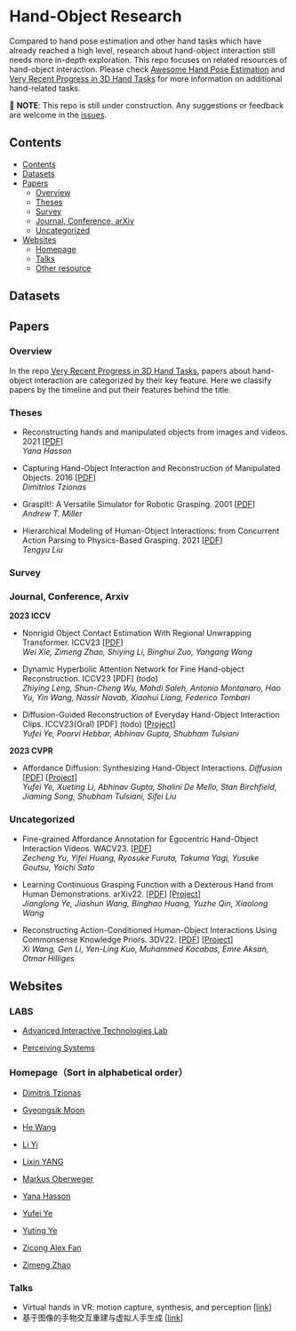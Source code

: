 # Hand-Object Research

Compared to hand pose estimation and other hand tasks which have already reached a high level, research about hand-object interaction still needs more in-depth exploration. This repo focuses on related resources of hand-object interaction. Please check [Awesome Hand Pose Estimation](https://github.com/xinghaochen/awesome-hand-pose-estimation) and [Very Recent Progress in 3D Hand Tasks](https://github.com/SeanChenxy/Hand3DResearch#hand-object-interaction) for more information on additional hand-related tasks.

🚧 **NOTE**: This repo is still under construction. Any suggestions or feedback are welcome in the [issues](https://github.com/Holiday888/Hand-Object-Research/issues).

## Contents

  - [Contents](#contents)
  - [Datasets](#datasets)
  - [Papers](#papers)
    - [Overview](#overview)
    - [Theses](#theses)
    - [Survey](#survey)
    - [Journal, Conference, arXiv](#journal-conference-arxiv)
    - [Uncategorized](#uncategorized)
  - [Websites](#websites)
    - [Homepage](#homepages)
    - [Talks](#talks)
    - [Other resource](#other-resource)
    
 ## Datasets
 
 
 ## Papers
 
 ### Overview
 In the repo [Very Recent Progress in 3D Hand Tasks](https://github.com/SeanChenxy/Hand3DResearch#hand-object-interaction), papers about hand-object interaction are categorized by their key feature. Here we classify papers by the timeline and put their features behind the title.  
 
 
 
 
 
 
 
 
 ### Theses
 + Reconstructing hands and manipulated objects from images and videos. 2021
   [[PDF](https://hal.science/tel-03616841/file/thesis_yana_hasson.pdf)]\
   *Yana Hasson*
   
 + Capturing Hand-Object Interaction and Reconstruction of Manipulated Objects. 2016
   [[PDF](https://ps.is.mpg.de/uploads_file/attachment/attachment/340/Thesis_FINAL_online.pdf)]\
   *Dimitrios Tzionas*
   
 + GraspIt!: A Versatile Simulator for Robotic Grasping. 2001
   [[PDF](http://www1.cs.columbia.edu/~amiller/thesis.pdf)]\
   *Andrew T. Miller*
   
 + Hierarchical Modeling of Human-Object Interactions: from Concurrent Action Parsing to Physics-Based Grasping. 2021
   [[PDF](https://scholar.google.com/scholar?q=Hierarchical+Modeling+of+Human-Object+Interactions:+from+Concurrent+Action+Parsing+to+Physics-Based+Grasping&hl=zh-CN&as_sdt=0&as_vis=1&oi=scholart)]\
   *Tengyu Liu*
   
 ### Survey
 
 ### Journal, Conference, Arxiv
**2023 ICCV**
+ Nonrigid Object Contact Estimation With Regional Unwrapping Transformer. ICCV23
  [[PDF](https://arxiv.org/pdf/2308.14074.pdf)]\
  *Wei Xie, Zimeng Zhao, Shiying Li, Binghui Zuo, Yangang Wang*
 
+ Dynamic Hyperbolic Attention Network for Fine Hand-object Reconstruction. ICCV23
  [PDF] (todo)\
  *Zhiying Leng, Shun-Cheng Wu, Mahdi Saleh, Antonio Montanaro, Hao Yu, Yin Wang, Nassir Navab, Xiaohui Liang, Federico Tombari*

+ Diffusion-Guided Reconstruction of Everyday Hand-Object Interaction Clips. ICCV23(Oral)
  [PDF] (todo)
  [[Project](https://judyye.github.io/diffhoi-www/)]\
  *Yufei Ye, Poorvi Hebbar, Abhinav Gupta, Shubham Tulsiani*


 **2023 CVPR**
 + Affordance Diffusion: Synthesizing Hand-Object Interactions. *Diffusion*
   [[PDF](https://arxiv.org/pdf/2303.12538.pdf)]
   [[Project](https://judyye.github.io/affordiffusion-www/)]\
   *Yufei Ye, Xueting Li, Abhinav Gupta, Shalini De Mello, Stan Birchfield, Jiaming Song, Shubham Tulsiani, Sifei Liu*
 
 
 
 
 ### Uncategorized
 
 + Fine-grained Affordance Annotation for Egocentric Hand-Object Interaction Videos. WACV23.
   [[PDF](https://arxiv.org/pdf/2302.03292v1.pdf)]\
   *Zecheng Yu, Yifei Huang, Ryosuke Furuta, Takuma Yagi, Yusuke Goutsu, Yoichi Sato*
   
 + Learning Continuous Grasping Function with a Dexterous Hand from Human Demonstrations. arXiv22.
   [[PDF](https://arxiv.org/pdf/2207.05053.pdf)]
   [[Project](https://jianglongye.com/cgf/)]\
   *Jianglong Ye, Jiashun Wang, Binghao Huang, Yuzhe Qin, Xiaolong Wang*
   
 + Reconstructing Action-Conditioned Human-Object Interactions Using Commonsense Knowledge Priors. 3DV22.
   [[PDF](https://arxiv.org/pdf/2209.02485.pdf)]
   [[Project](https://eth-ait.github.io/rhoi/)]\
   *Xi Wang, Gen Li, Yen-Ling Kuo, Muhammed Kocabas, Emre Aksan, Otmar Hilliges*
   
   
 
 ## Websites
 
 ### LABS
 + [Advanced Interactive Technologies Lab](https://ait.ethz.ch/index.php)

 + [Perceiving Systems](https://ps.is.mpg.de/)
 
 ### Homepage（Sort in alphabetical order）
 + [Dimitris Tzionas](https://ps.is.mpg.de/person/dtzionas)
 
 + [Gyeongsik Moon](https://mks0601.github.io/)

 + [He Wang](https://hughw19.github.io/)

 + [Li Yi](https://ericyi.github.io/)
 
 + [Lixin YANG](https://lixiny.github.io/)
 
 + [Markus Oberweger](https://moberweger.github.io/index)
 
 + [Yana Hasson](https://hassony2.github.io/)
 
 + [Yufei Ye](https://judyye.github.io/)
 
 + [Yuting Ye](http://yutingye.info/Research.html)

 + [Zicong Alex Fan](https://ait.ethz.ch/people/zfan/)
 
 + [Zimeng Zhao](https://tneitap.gitee.io/)

### Talks
+ Virtual hands in VR: motion capture, synthesis, and perception [[link](https://dl.acm.org/doi/abs/10.1145/3388769.3407494)]
+ 基于图像的手物交互重建与虚拟人手生成 [[link](https://apposcmf8kb5033.pc.xiaoe-tech.com/detail/l_62b959b9e4b0eca59c0ec26c/4?fromH5=true)]
